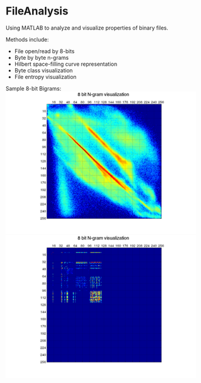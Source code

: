 FileAnalysis
============

Using MATLAB to analyze and visualize properties of binary files.

Methods include:
+   File open/read by 8-bits
+   Byte by byte n-grams
+   Hilbert space-filling curve representation
+   Byte class visualization
+   File entropy visualization

Sample 8-bit Bigrams:
![Image Bigram](/captures/bigram_image_ppm.png?raw=true "Uncompressed Image file")
![Text Bigram](/captures/bigram_text_txt.png?raw=true "ASCII text file")